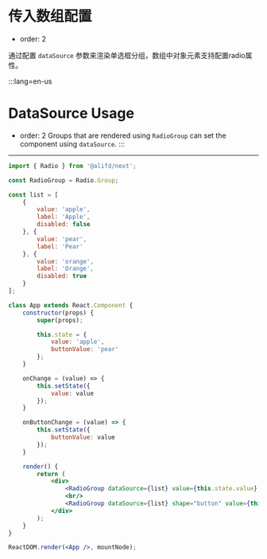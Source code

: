 # 传入数组配置

- order: 2

通过配置 `dataSource` 参数来渲染单选框分组，数组中对象元素支持配置radio属性。

:::lang=en-us
# DataSource Usage
- order: 2
Groups that are rendered using `RadioGroup` can set the component using `dataSource`.
:::
---

````jsx
import { Radio } from '@alifd/next';

const RadioGroup = Radio.Group;

const list = [
    {
        value: 'apple',
        label: 'Apple',
        disabled: false
    }, {
        value: 'pear',
        label: 'Pear'
    }, {
        value: 'orange',
        label: 'Orange',
        disabled: true
    }
];

class App extends React.Component {
    constructor(props) {
        super(props);

        this.state = {
            value: 'apple',
            buttonValue: 'pear'
        };
    }

    onChange = (value) => {
        this.setState({
            value: value
        });
    }

    onButtonChange = (value) => {
        this.setState({
            buttonValue: value
        });
    }

    render() {
        return (
            <div>
                <RadioGroup dataSource={list} value={this.state.value} onChange={this.onChange} />
                <br/>
                <RadioGroup dataSource={list} shape="button" value={this.state.buttonValue} onChange={this.onButtonChange} />
            </div>
        );
    }
}

ReactDOM.render(<App />, mountNode);
````

